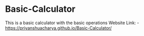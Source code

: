 # Basic-Calculator
This is a basic calculator with the basic operations
Website Link: - https://priyanshuacharya.github.io/Basic-Calculator/
